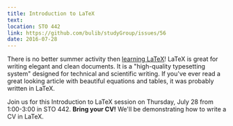```yaml
---
title: Introduction to LaTeX
text: 
location: STO 442 
link: https://github.com/bulib/studyGroup/issues/56
date: 2016-07-28
---
```


There is no better summer activity then [learning LaTeX](https://www.latex-project.org/)! LaTeX is great for writing elegant and clean documents. It is a "high-quality typesetting system" designed for technical and scientific writing. If you've ever read a great looking article with beautiful equations and tables, it was probably written in LaTeX. 

Join us for this Introduction to LaTeX session on Thursday, July 28 from 1:00-3:00 in STO 442. **Bring your CV!** We'll be demonstrating how to write a CV in LaTeX.  